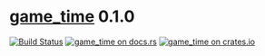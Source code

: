 [game_time](https://docs.rs/game_time) 0.1.0
======================
[![Build Status](https://travis-ci.org/tylerreisinger/rust-game-time.svg?branch=master)](https://travis-ci.org/tylerreisinger/rust-game-time)
[![game_time on docs.rs][docsrs-image]][docsrs]
[![game_time on crates.io][crates-image]][crates]

[docsrs-image]: https://docs.rs/game_time/badge.svg
[docsrs]: https://docs.rs/game_time/0.1.0/
[crates-image]: https://img.shields.io/crates/v/game_time.svg
[crates]: https://crates.io/crates/game_time
